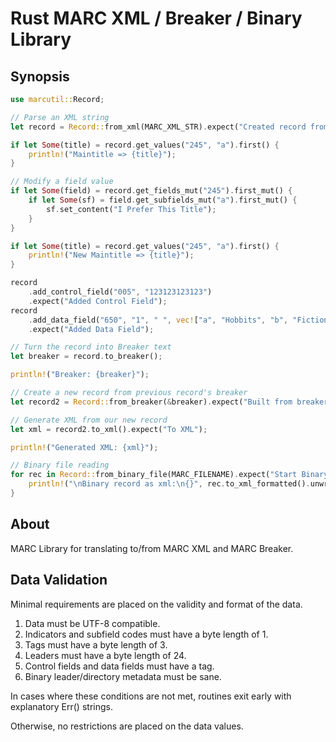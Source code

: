 # Rust MARC XML / Breaker / Binary Library

## Synopsis

```rs
use marcutil::Record;

// Parse an XML string
let record = Record::from_xml(MARC_XML_STR).expect("Created record from XML");

if let Some(title) = record.get_values("245", "a").first() {
    println!("Maintitle => {title}");
}

// Modify a field value
if let Some(field) = record.get_fields_mut("245").first_mut() {
    if let Some(sf) = field.get_subfields_mut("a").first_mut() {
        sf.set_content("I Prefer This Title");
    }
}

if let Some(title) = record.get_values("245", "a").first() {
    println!("New Maintitle => {title}");
}

record                                                                 
	.add_control_field("005", "123123123123")                          
	.expect("Added Control Field");                                    
record                                                                 
	.add_data_field("650", "1", " ", vec!["a", "Hobbits", "b", "Fiction"])       
	.expect("Added Data Field");     

// Turn the record into Breaker text
let breaker = record.to_breaker();

println!("Breaker: {breaker}");

// Create a new record from previous record's breaker
let record2 = Record::from_breaker(&breaker).expect("Built from breaker");

// Generate XML from our new record
let xml = record2.to_xml().expect("To XML");

println!("Generated XML: {xml}");

// Binary file reading
for rec in Record::from_binary_file(MARC_FILENAME).expect("Start Binary File") {
    println!("\nBinary record as xml:\n{}", rec.to_xml_formatted().unwrap());
} 

```

## About

MARC Library for translating to/from MARC XML and MARC Breaker.

## Data Validation

Minimal requirements are placed on the validity and format of the data.

1. Data must be UTF-8 compatible.
1. Indicators and subfield codes must have a byte length of 1.
1. Tags must have a byte length of 3.
1. Leaders must have a byte length of 24.
1. Control fields and data fields must have a tag.
1. Binary leader/directory metadata must be sane.

In cases where these conditions are not met, routines exit early with
explanatory Err() strings.

Otherwise, no restrictions are placed on the data values.
